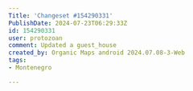 ```yaml
---
Title: 'Changeset #154290331'
PublishDate: 2024-07-23T06:29:33Z
id: 154290331
user: protozoan
comment: Updated a guest_house
created_by: Organic Maps android 2024.07.08-3-Web
tags:
- Montenegro

---
```

